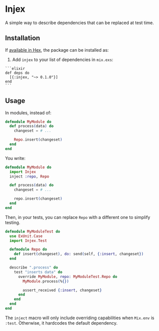 # Injex

A simple way to describe dependencies that can be replaced at test time.

## Installation

If [available in Hex](https://hex.pm/docs/publish), the package can be installed as:

  1. Add `injex` to your list of dependencies in `mix.exs`:

    ```elixir
    def deps do
      [{:injex, "~> 0.1.0"}]
    end
    ```

## Usage

In modules, instead of:

```elixir
defmodule MyModule do
  def process(data) do
    changeset = # ...

    Repo.insert(changeset)
  end
end
```

You write:

```elixir
defmodule MyModule do
  import Injex
  inject :repo, Repo

  def process(data) do
    changeset = # ...

    repo.insert(changeset)
  end
end
```

Then, in your tests, you can replace `Repo` with a different one to simplify testing.

```elixir
defmodule MyModuleTest do
  use ExUnit.Case
  import Injex.Test

  defmodule Repo do
    def insert(changeset), do: send(self, {:insert, changeset})
  end

  describe ".process" do
    test "inserts data" do
      override MyModule, repo: MyModuleTest.Repo do
        MyModule.process(%{})

        assert_received {:insert, changeset}
      end
    end
  end
end
```

The `inject` macro will only include overriding capabilities when `Mix.env` is `:test`. Otherwise, it hardcodes the default dependency.
